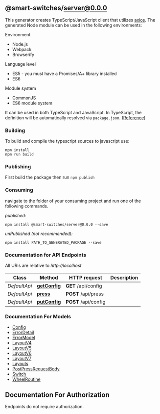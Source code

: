 ## @smart-switches/server@0.0.0

This generator creates TypeScript/JavaScript client that utilizes [axios](https://github.com/axios/axios). The generated Node module can be used in the following environments:

Environment
* Node.js
* Webpack
* Browserify

Language level
* ES5 - you must have a Promises/A+ library installed
* ES6

Module system
* CommonJS
* ES6 module system

It can be used in both TypeScript and JavaScript. In TypeScript, the definition will be automatically resolved via `package.json`. ([Reference](https://www.typescriptlang.org/docs/handbook/declaration-files/consumption.html))

### Building

To build and compile the typescript sources to javascript use:
```
npm install
npm run build
```

### Publishing

First build the package then run `npm publish`

### Consuming

navigate to the folder of your consuming project and run one of the following commands.

_published:_

```
npm install @smart-switches/server@0.0.0 --save
```

_unPublished (not recommended):_

```
npm install PATH_TO_GENERATED_PACKAGE --save
```

### Documentation for API Endpoints

All URIs are relative to *http://localhost*

Class | Method | HTTP request | Description
------------ | ------------- | ------------- | -------------
*DefaultApi* | [**getConfig**](docs/DefaultApi.md#getconfig) | **GET** /api/config | 
*DefaultApi* | [**press**](docs/DefaultApi.md#press) | **POST** /api/press | 
*DefaultApi* | [**putConfig**](docs/DefaultApi.md#putconfig) | **POST** /api/config | 


### Documentation For Models

 - [Config](docs/Config.md)
 - [ErrorDetail](docs/ErrorDetail.md)
 - [ErrorModel](docs/ErrorModel.md)
 - [LayoutV4](docs/LayoutV4.md)
 - [LayoutV5](docs/LayoutV5.md)
 - [LayoutV6](docs/LayoutV6.md)
 - [LayoutV7](docs/LayoutV7.md)
 - [Layouts](docs/Layouts.md)
 - [PostPressRequestBody](docs/PostPressRequestBody.md)
 - [Switch](docs/Switch.md)
 - [WheelRoutine](docs/WheelRoutine.md)


<a id="documentation-for-authorization"></a>
## Documentation For Authorization

Endpoints do not require authorization.

